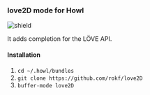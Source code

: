 ### love2D mode for Howl

![shield](https://img.shields.io/badge/L%C3%96VE-0.10.1-E76027.svg)

It adds completion for the LÖVE API.

#### Installation
1. `cd ~/.howl/bundles`
2. `git clone https://github.com/rokf/love2D`
3. `buffer-mode love2D`

